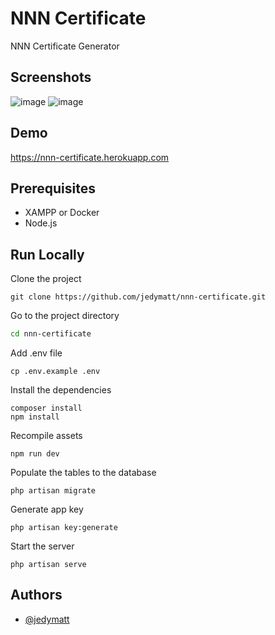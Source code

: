 # NNN Certificate

NNN Certificate Generator


## Screenshots

![image](https://user-images.githubusercontent.com/54795428/175811183-a9745adb-f6d4-416a-950c-beddf2da7378.png)
![image](https://user-images.githubusercontent.com/54795428/175811198-1ce3ad00-1814-4427-b94c-a602876d9214.png)


## Demo

https://nnn-certificate.herokuapp.com


## Prerequisites

* XAMPP or Docker
* Node.js


## Run Locally

Clone the project

```shell
git clone https://github.com/jedymatt/nnn-certificate.git
```

Go to the project directory

```bash
cd nnn-certificate
```

Add .env file

```shell
cp .env.example .env
```

Install the dependencies

```shell
composer install
npm install
```

Recompile assets

```shell
npm run dev
```

Populate the tables to the database

```shell
php artisan migrate
```

Generate app key

```shell
php artisan key:generate
```

Start the server

```shell
php artisan serve
```


## Authors

- [@jedymatt](https://www.github.com/jedymatt)

